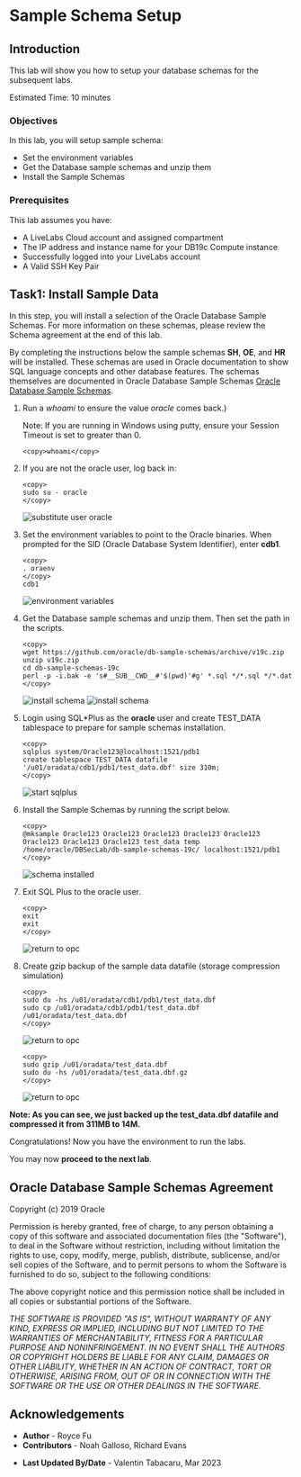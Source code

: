# Sample Schema Setup

## Introduction
This lab will show you how to setup your database schemas for the subsequent labs.

Estimated Time: 10 minutes

### Objectives

In this lab, you will setup sample schema:
* Set the environment variables
* Get the Database sample schemas and unzip them
* Install the Sample Schemas

### Prerequisites
This lab assumes you have:

* A LiveLabs Cloud account and assigned compartment
* The IP address and instance name for your DB19c Compute instance
* Successfully logged into your LiveLabs account
* A Valid SSH Key Pair

## Task1: Install Sample Data

In this step, you will install a selection of the Oracle Database Sample Schemas.  For more information on these schemas, please review the Schema agreement at the end of this lab.

By completing the instructions below the sample schemas **SH**, **OE**, and **HR** will be installed. These schemas are used in Oracle documentation to show SQL language concepts and other database features. The schemas themselves are documented in Oracle Database Sample Schemas [Oracle Database Sample Schemas](https://www.oracle.com/pls/topic/lookup?ctx=dblatest&id=COMSC).

1. Run a *whoami* to ensure the value *oracle* comes back.)

    Note: If you are running in Windows using putty, ensure your Session Timeout is set to greater than 0.
    ```
    <copy>whoami</copy>
    ```

2. If you are not the oracle user, log back in:
    ````
    <copy>
    sudo su - oracle
    </copy>
    ````

    ![substitute user oracle](./images/sudo-oracle.png " ")

3.  Set the environment variables to point to the Oracle binaries.  When prompted for the SID (Oracle Database System Identifier), enter **cdb1**.
    ````
    <copy>
    . oraenv
    </copy>
    cdb1
    ````
    ![environment variables](./images/oraenv.png " ")

4. Get the Database sample schemas and unzip them. Then set the path in the scripts.

    ````
    <copy>
    wget https://github.com/oracle/db-sample-schemas/archive/v19c.zip
    unzip v19c.zip
    cd db-sample-schemas-19c
    perl -p -i.bak -e 's#__SUB__CWD__#'$(pwd)'#g' *.sql */*.sql */*.dat
    </copy>
    ````

    ![install schema](./images/install-schema-zip1.png " " )
    ![install schema](./images/install-schema-zip2.png " " )

5.  Login using SQL*Plus as the **oracle** user and create TEST_DATA tablespace to prepare for sample schemas installation.  

    ````
    <copy>
    sqlplus system/Oracle123@localhost:1521/pdb1
    create tablespace TEST_DATA datafile '/u01/oradata/cdb1/pdb1/test_data.dbf' size 310m;
    </copy>
    ````
    ![start sqlplus](./images/start-sqlplus.png " ")

6.  Install the Sample Schemas by running the script below.

    ````
    <copy>
    @mksample Oracle123 Oracle123 Oracle123 Oracle123 Oracle123 Oracle123 Oracle123 Oracle123 test_data temp /home/oracle/DBSecLab/db-sample-schemas-19c/ localhost:1521/pdb1
    </copy>
    ````

    ![schema installed](./images/schemas-created.png " " )
   
7.  Exit SQL Plus to the oracle user.

    ```
    <copy>
    exit
    exit
    </copy>
    ```

    ![return to opc](images/return-to-opc.png)

7.  Create gzip backup of the sample data datafile (storage compression simulation)
    ````
    <copy>
    sudo du -hs /u01/oradata/cdb1/pdb1/test_data.dbf
    sudo cp /u01/oradata/cdb1/pdb1/test_data.dbf /u01/oradata/test_data.dbf
    </copy>
    ````
    ![return to opc](images/backup-test-data-file.png)

    ````
    <copy>
    sudo gzip /u01/oradata/test_data.dbf
    sudo du -hs /u01/oradata/test_data.dbf.gz
    </copy>
    ````
    ![return to opc](images/storage-compression-simulation.png)

**Note: As you can see, we just backed up the test_data.dbf datafile and compressed it from 311MB to 14M.** 

Congratulations! Now you have the environment to run the labs.

You may now **proceed to the next lab**.

## Oracle Database Sample Schemas Agreement

Copyright (c) 2019 Oracle

Permission is hereby granted, free of charge, to any person obtaining a copy of this software and associated documentation files (the "Software"), to deal in the Software without restriction, including without limitation the rights to use, copy, modify, merge, publish, distribute, sublicense, and/or sell copies of the Software, and to permit persons to whom the Software is furnished to do so, subject to the following conditions:

The above copyright notice and this permission notice shall be included in all copies or substantial portions of the Software.

*THE SOFTWARE IS PROVIDED "AS IS", WITHOUT WARRANTY OF ANY KIND, EXPRESS OR IMPLIED, INCLUDING BUT NOT LIMITED TO THE WARRANTIES OF MERCHANTABILITY, FITNESS FOR A PARTICULAR PURPOSE AND NONINFRINGEMENT. IN NO EVENT SHALL THE AUTHORS OR COPYRIGHT HOLDERS BE LIABLE FOR ANY CLAIM, DAMAGES OR OTHER LIABILITY, WHETHER IN AN ACTION OF CONTRACT, TORT OR OTHERWISE, ARISING FROM, OUT OF OR IN CONNECTION WITH THE SOFTWARE OR THE USE OR OTHER DEALINGS IN THE SOFTWARE.*

## **Acknowledgements**

- **Author** - Royce Fu
- **Contributors** - Noah Galloso, Richard Evans
* **Last Updated By/Date** - Valentin Tabacaru, Mar 2023